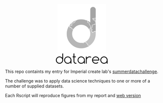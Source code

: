<p align="center">
<img src="writeup/images/logo3_hires.png" /><br />
<img src="logo_designs/datarea.png" />
</p>

This repo containts my entry for Imperial create lab's [summerdatachallenge](http://summerdatachallenge.com).

The challenge was to apply data science techniques to one or more of a number of supplied datasets.

Each Rscript will reproduce figures from my report and [web version](http://blm.io/datarea)

